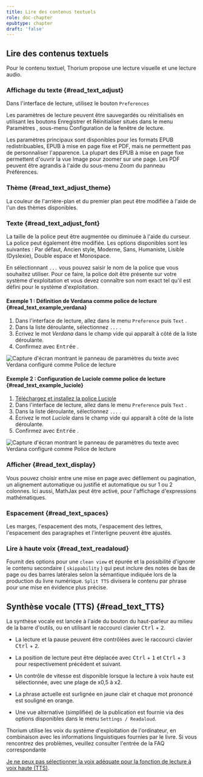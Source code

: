 ```yaml
---
title: Lire des contenus textuels
role: doc-chapter
epubtype: chapter
draft: 'false'
---
```


## Lire des contenus textuels

Pour le contenu textuel, Thorium propose une lecture visuelle et une lecture audio.

### Affichage du texte {#read_text_adjust}

Dans l'interface de lecture, utilisez le bouton `Preferences` <img src="../../resources/images/icons3/textarea-icon.svg" role="presentation" alt=""/>

Les paramètres de lecture peuvent être sauvegardés ou réinitialisés en utilisant les boutons <span class="ui_button">Enregistrer</span> et <span class="ui_button">Réinitialiser</span> situés dans le menu <span class="ui_button">Paramètres</span> , sous-menu <span class="ui_button">Configuration</span> de la fenêtre de lecture.

Les paramètres principaux sont disponibles pour les formats EPUB redistribuables, EPUB à mise en page fixe et PDF, mais ne permettent pas de personnaliser l'apparence. La plupart des EPUB à mise en page fixe permettent d'ouvrir la vue Image pour zoomer sur une page. Les PDF peuvent être agrandis à l'aide du sous-menu Zoom du panneau Préférences.

### Thème {#read_text_adjust_theme}

La couleur de l'arrière-plan et du premier plan peut être modifiée à l'aide de l'un des thèmes disponibles.

### Texte {#read_text_adjust_font}

La taille de la police peut être augmentée ou diminuée à l'aide du curseur. La police peut également être modifiée. Les options disponibles sont les suivantes : Par défaut, Ancien style, Moderne, Sans, Humaniste, Lisible (Dyslexie), Double espace et Monospace.

En sélectionnant `...` vous pouvez saisir le nom de la police que vous souhaitez utiliser. Pour ce faire, la police doit être présente sur votre système d'exploitation et vous devez connaître son nom exact tel qu'il est défini pour le système d'exploitation.

<h4 >Exemple 1 : Définition de Verdana comme police de lecture {#read_text_example_verdana}</h4>
<ol>
<li>Dans l'interface de lecture, allez dans le menu <code>Preference</code> puis <code>Text</code> .</li>
<li>Dans la liste déroulante, sélectionnez <code>...</code> .</li>
<li>Écrivez le mot <em>Verdana</em> dans le champ vide qui apparaît à côté de la liste déroulante.</li>
<li>Confirmez avec <kbd>Entrée</kbd> .</li>
</ol>
<p ><img src="../../resources/images/local-fr/thorium-verdana.png" alt="Capture d'écran montrant le panneau de paramètres du texte avec Verdana configuré comme Police de lecture" class=""/></p>
<h4 >Exemple 2 : Configuration de Luciole comme police de lecture {#read_text_example_luciole}</h4>
<ol>
<li><a href="https://www.luciole-vision.com/#download">Téléchargez et installez la police Luciole</a></li>
<li>Dans l'interface de lecture, allez dans le menu <code>Preference</code> puis <code>Text</code> .</li>
<li>Dans la liste déroulante, sélectionnez <code>...</code> .</li>
<li>Écrivez le mot <em>Luciole</em> dans le champ vide qui apparaît à côté de la liste déroulante.</li>
<li>Confirmez avec <kbd>Entrée</kbd> .</li>
</ol>
<p ><img src="../../resources/images/local-fr/thorium-luciole.png" alt="Capture d'écran montrant le panneau de paramètres du texte avec Verdana configuré comme Police de lecture" class=""/></p>


### Afficher {#read_text_display}

Vous pouvez choisir entre une mise en page avec défilement ou pagination, un alignement automatique ou justifié et automatique ou sur 1 ou 2 colonnes. Ici aussi, MathJax peut être activé, pour l'affichage d'expressions mathématiques.

### Espacement {#read_text_spaces}

Les marges, l'espacement des mots, l'espacement des lettres, l'espacement des paragraphes et l'interligne peuvent être ajustés.

### Lire à haute voix {#read_text_readaloud}

Fournit des options pour une `clean view` et épurée et la possibilité d'ignorer le contenu secondaire ( `skippability` ) qui peut inclure des notes de bas de page ou des barres latérales selon la sémantique indiquée lors de la production du livre numérique. `Split TTS` divisera le contenu par phrase pour une mise en évidence plus précise.

## Synthèse vocale (TTS) {#read_text_TTS}

La synthèse vocale est lancée à l'aide du bouton du haut-parleur au milieu de la barre d'outils, ou en utilisant le raccourci clavier <kbd>Ctrl</kbd> + <kbd>2</kbd>.

- La lecture et la pause peuvent être contrôlées avec le raccourci clavier <kbd>Ctrl</kbd> + <kbd>2</kbd>.

- La position de lecture peut être déplacée avec <kbd>Ctrl</kbd> + <kbd>1</kbd> et <kbd>Ctrl</kbd> + <kbd>3</kbd> pour respectivement précédent et suivant.

- Un contrôle de vitesse est disponible lorsque la lecture à voix haute est sélectionnée, avec une plage de x0,5 à x2.

- La phrase actuelle est surlignée en jaune clair et chaque mot prononcé est souligné en orange.

- Une vue alternative (simplifiée) de la publication est fournie via des options disponibles dans le menu `Settings / Readaloud`.

<div class="info"> 
Thorium utilise les voix du système d'exploitation de l'ordinateur, en combinaison avec les informations linguistiques fournies par le livre. Si vous rencontrez des problèmes, veuillez consulter l'entrée de la FAQ correspondante 

[Je ne peux pas sélectionner la voix adéquate pour la fonction de lecture à voix haute (TTS)](https://thorium.edrlab.org/fr/th3/400_ressources/430_faq/#TTSvoices).
</div>
